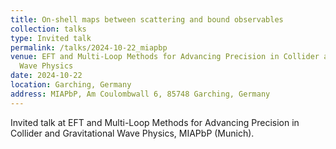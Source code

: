 ```yaml
---
title: On-shell maps between scattering and bound observables
collection: talks
type: Invited talk
permalink: /talks/2024-10-22_miapbp
venue: EFT and Multi-Loop Methods for Advancing Precision in Collider and Gravitational
  Wave Physics
date: 2024-10-22
location: Garching, Germany
address: MIAPbP, Am Coulombwall 6, 85748 Garching, Germany
---
```


Invited talk at EFT and Multi-Loop Methods for Advancing Precision in Collider and Gravitational Wave Physics, MIAPbP (Munich).
